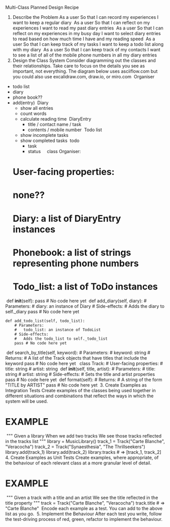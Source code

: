 Multi-Class Planned Design Recipe
​
1. Describe the Problem
As a user
So that I can record my experiences
I want to keep a regular diary
​
As a user
So that I can reflect on my experiences
I want to read my past diary entries
​
As a user
So that I can reflect on my experiences in my busy day
I want to select diary entries to read based on how much time I have and my reading speed
​
As a user
So that I can keep track of my tasks
I want to keep a todo list along with my diary
​
As a user
So that I can keep track of my contacts
I want to see a list of all of the mobile phone numbers in all my diary entries
​
​
2. Design the Class System
Consider diagramming out the classes and their relationships. Take care to focus on the details you see as important, not everything. The diagram below uses asciiflow.com but you could also use excalidraw.com, draw.io, or miro.com
​
Organiser
- todo list
- diary
- phone book??
- add(entry)
​
    Diary
    - show all entries
    - count words
    - calculate reading time
​
        DiaryEntry
        - title / contact name / task
        - contents / mobile number
​
    Todo list
    - show incomplete tasks
    - show completed tasks
​
        todo
        - task
        - status
​
​
​
​
class Organiser:
    # User-facing properties:
    #  none??
    #   Diary: a list of DiaryEntry instances
    #   Phonebook: a list of strings representing phone numbers
    #   Todo_list: a list of ToDo instances
​
    def __init__(self):
        pass # No code here yet
​
    def add_diary(self, diary):
        # Parameters:
        #   diary: an instance of Diary 
        # Side-effects:
        #   Adds the diary to self._diary
        pass # No code here yet

    def add_todo_list(self, todo_list):
        # Parameters:
        #   todo_list: an instance of TodoList 
        # Side-effects:
        #   Adds the todo_list to self._todo_list
        pass # No code here yet
​
    def search_by_title(self, keyword):
        # Parameters:
        #   keyword: string
        # Returns:
        #   A list of the Track objects that have titles that include the keyword
        pass # No code here yet
​
​
class Track:
    # User-facing properties:
    #   title: string
    #   artist: string
​
    def __init__(self, title, artist):
        # Parameters:
        #   title: string
        #   artist: string
        # Side-effects:
        #   Sets the title and artist properties
        pass # No code here yet
​
    def format(self):
        # Returns:
        #   A string of the form "TITLE by ARTIST"
        pass # No code here yet
​
3. Create Examples as Integration Tests
Create examples of the classes being used together in different situations and combinations that reflect the ways in which the system will be used.
​
# EXAMPLE
​
"""
Given a library
When we add two tracks
We see those tracks reflected in the tracks list
"""
library = MusicLibrary()
track_1 = Track("Carte Blanche", "Veracocha")
track_2 = Track("Synaesthesia", "The Thrillseekers")
library.add(track_1)
library.add(track_2)
library.tracks # => [track_1, track_2]
​
4. Create Examples as Unit Tests
Create examples, where appropriate, of the behaviour of each relevant class at a more granular level of detail.
​
# EXAMPLE
​
"""
Given a track with a title and an artist
We see the title reflected in the title property
"""
track = Track("Carte Blanche", "Veracocha")
track.title # => "Carte Blanche"
​
Encode each example as a test. You can add to the above list as you go.
​
5. Implement the Behaviour
After each test you write, follow the test-driving process of red, green, refactor to implement the behaviour.
​
